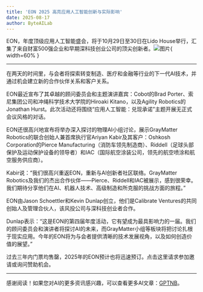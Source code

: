 ```yaml
---
title: 'EON 2025 高亮应用人工智能创新与实际影响'
date: 2025-08-17
author: ByteAILab
---
```


EON，年度顶级应用人工智能盛会，将于10月29日至30日在Lido House举行，汇集了来自财富500强企业和早期深科技创业公司的顶尖创新者。![图片](https://ai-techpark.com/wp-content/uploads/EON-2025.jpg){ width=60% }

---
在两天的时间里，与会者将探索转变制造、医疗和金融等行业的下一代AI技术，并通过机会建立新的合作伙伴关系和客户关系。

EON最近宣布了其卓越的顾问委员会和主题演讲嘉宾：Cobot的Brad Porter、索尼集团公司和冲绳科学技术大学院的Hiroaki Kitano，以及Agility Robotics的Jonathan Hurst。此次活动还将围绕“应用人工智能：兑现承诺”主题开展无正式会议风格的对话。

EON还很高兴地宣布将举办深入探讨的物理AI小组讨论，展示GrayMatter Robotics的联合创始人兼首席执行官Ariyan Kabir及其客户：Oshkosh Corporation的Pierce Manufacturing（消防车领先制造商）、Riddell（足球头部保护及运动保护设备的领导者）和IAC（国际航空涂装公司，领先的航空喷涂和航空服务供应商）。

Kabir说：“我们很高兴重返EON，重新与AI创新者社区联络。GrayMatter Robotics及我们的杰出合作伙伴——Pierce、Riddell和IAC被展示，感到很荣幸。我们期待分享他们在AI、机器人技术、高级制造和所克服的挑战方面的旅程。”

EON由Jason Schoettler和Kevin Dunlap创立，他们是Calibrate Ventures的共同创始人及管理合伙人，该风投公司与深科技创业者合作。

Dunlap表示：“这是EON的第四届年度活动，它有望成为最具影响力的一届。我们的顾问委员会和演讲者将探讨AI的未来，而GrayMatter小组等板块将把讨论扎根于现实应用。今年的EON将为与会者提供清晰的技术发展视角，以及如何创造价值的展望。”

过去三年内门票均售罄，2025年的EON预计也将迅速预订。点击这里请求参加邀请或询问赞助机会。

---
感谢阅读！如果您对AI的更多资讯感兴趣，可以查看更多AI文章：[GPTNB](https://gptnb.com)。